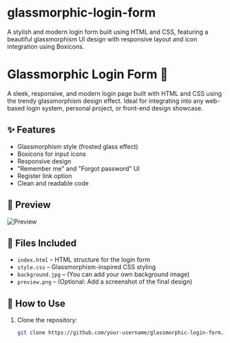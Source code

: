 # glassmorphic-login-form
A stylish and modern login form built using HTML and CSS, featuring a beautiful glassmorphism UI design with responsive layout and icon integration using Boxicons.

# Glassmorphic Login Form 🔐

A sleek, responsive, and modern login page built with HTML and CSS using the trendy glassmorphism design effect. Ideal for integrating into any web-based login system, personal project, or front-end design showcase.

## ✨ Features

- Glassmorphism style (frosted glass effect)
- Boxicons for input icons
- Responsive design
- "Remember me" and "Forgot password" UI
- Register link option
- Clean and readable code

## 📸 Preview

![Preview]( png) 

## 📁 Files Included

- `index.html` – HTML structure for the login form
- `style.css` – Glassmorphism-inspired CSS styling
- `background.jpg` – (You can add your own background image)
- `preview.png` – (Optional: Add a screenshot of the final design)

## 🚀 How to Use

1. Clone the repository:
   ```bash
   git clone https://github.com/your-username/glassmorphic-login-form.git
